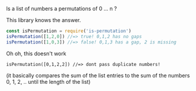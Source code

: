 Is a list of numbers a permutations of 0 ... n ?

This library knows the answer.

```js
const isPermutation = require('is-permutation')
isPermutation([1,2,0]) //=> true! 0,1,2 has no gaps
isPermutation([1,0,3]) //=> false! 0,1,3 has a gap, 2 is missing
```

Oh oh, this doesn't work

```
isPermutation([0,1,2,2]) //=> dont pass duplicate numbers!
```

(it basically compares the sum of the list entries to the sum of the
numbers 0, 1, 2, .. until the length of the list)



